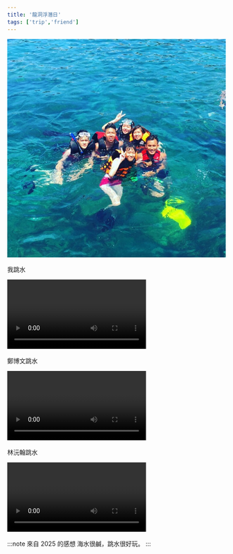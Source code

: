 ```yaml
---
title: '龍洞浮潛日'
tags: ['trip','friend']
---
```

![img](./img_ig/201607/001.jpg)

我跳水

<video controls width="320">
    <source src="/video/001.mp4" type="video/mp4" />

    抱歉，您的瀏覽器不支援內嵌影片。
</video>

鄭博文跳水

<video controls width="320">
    <source src="/video/002.mp4" type="video/mp4" />

    抱歉，您的瀏覽器不支援內嵌影片。
</video>

林沅翰跳水

<video controls width="320">
    <source src="/video/003.mp4" type="video/mp4" />

    抱歉，您的瀏覽器不支援內嵌影片。
</video>

:::note 來自 2025 的感想
海水很鹹，跳水很好玩。
:::